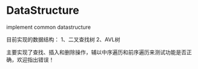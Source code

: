 # DataStructure
implement common datastructure

目前实现的数据结构：
1、二叉查找树
2、AVL树

主要实现了查找、插入和删除操作，辅以中序遍历和前序遍历来测试功能是否正确，欢迎指出错误！
